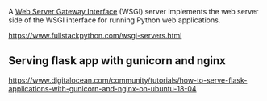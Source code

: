 
A [Web Server Gateway Interface](http://wsgi.readthedocs.org/en/latest/) (WSGI) server implements the web server side of the WSGI interface for running Python web applications.

https://www.fullstackpython.com/wsgi-servers.html

## Serving flask app with gunicorn and nginx
https://www.digitalocean.com/community/tutorials/how-to-serve-flask-applications-with-gunicorn-and-nginx-on-ubuntu-18-04

